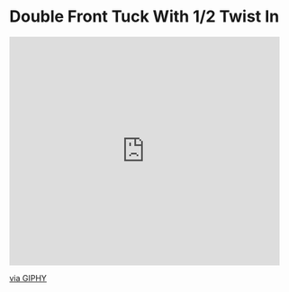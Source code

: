 # Double Front Tuck With 1/2 Twist In

<iframe src="https://giphy.com/embed/d4tZQJJHYDtBfM99yj" width="480" height="406" frameBorder="0" class="giphy-embed" allowFullScreen></iframe><p><a href="https://giphy.com/gifs/d4tZQJJHYDtBfM99yj">via GIPHY</a></p>
